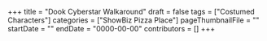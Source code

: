 +++
title = "Dook Cyberstar Walkaround"
draft = false
tags = ["Costumed Characters"]
categories = ["ShowBiz Pizza Place"]
pageThumbnailFile = ""
startDate = ""
endDate = "0000-00-00"
contributors = []
+++

